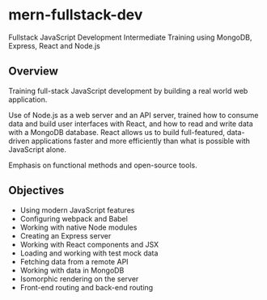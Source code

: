 # mern-fullstack-dev

Fullstack JavaScript Development Intermediate Training using MongoDB, Express, React and Node.js

## Overview

Training full-stack JavaScript development by building a real world web application.

Use of Node.js as a web server and an API server, trained how to consume data and build user interfaces with React, and how to read and write data with a MongoDB database. React allows us to build full-featured, data-driven applications faster and more efficiently than what is possible with JavaScript alone.

Emphasis on functional methods and open-source tools.

## Objectives

- Using modern JavaScript features
- Configuring webpack and Babel
- Working with native Node modules
- Creating an Express server
- Working with React components and JSX
- Loading and working with test mock data
- Fetching data from a remote API
- Working with data in MongoDB
- Isomorphic rendering on the server
- Front-end routing and back-end routing
